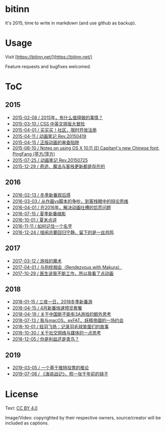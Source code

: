 
bitinn
======

It's 2015, time to write in markdown (and use github as backup).


# Usage

Visit [https://bitinn.net/](https://bitinn.net/)

Feature requests and bugfixes welcomed.

# ToC

## 2015

- [2015-02-08 / 2015年，有什么值得做的事情？](https://github.com/bitinn/bitinn/blob/master/2015/02-08.md)
- [2015-03-10 / CSS 中英文排版大冒险](https://github.com/bitinn/bitinn/blob/master/2015/03-10.md)
- [2015-04-01 / 买买买！社区，限时开放注册](https://github.com/bitinn/bitinn/blob/master/2015/04-01.md)
- [2015-04-11 / 动画笔记 Rev.20150419](https://github.com/bitinn/bitinn/blob/master/2015/04-11.md)
- [2015-04-15 / 正版动画的审查陷阱](https://github.com/bitinn/bitinn/blob/master/2015/04-15.md)
- [2015-06-10 / Notes on using OS X 10.11 (El Capitan)'s new Chinese font: PingFang (苹方/萍方)](https://github.com/bitinn/bitinn/blob/master/2015/06-10.md)
- [2015-07-25 / 动画笔记 Rev.20150725](https://github.com/bitinn/bitinn/blob/master/2015/07-25.md)
- [2015-12-29 / 奇迹、魔法与客栈更新都是存在的](https://github.com/bitinn/bitinn/blob/master/2015/12-29.md)

## 2016

- [2016-02-13 / 冬季新番观后感](https://github.com/bitinn/bitinn/blob/master/2016/02-13.md)
- [2016-03-03 / 从作画vs脚本的争吵，到客栈眼中的辩论思维](https://github.com/bitinn/bitinn/blob/master/2016/03-03.md)
- [2016-04-01 / 在2016年，解决动画吐槽的饥荒问题](https://github.com/bitinn/bitinn/blob/master/2016/04-01.md)
- [2016-07-15 / 夏季新番缩影](https://github.com/bitinn/bitinn/blob/master/2016/07-15.md)
- [2016-10-01 / 夏末点评](https://github.com/bitinn/bitinn/blob/master/2016/10-01.md)
- [2016-11-11 / 如何记住一个名字](https://github.com/bitinn/bitinn/blob/master/2016/11-11.md)
- [2016-12-24 / 喧闹总要回归宁静、留下的是一丝共鸣](https://github.com/bitinn/bitinn/blob/master/2016/12-24.md)

## 2017

- [2017-03-12 / 游戏的魔术](https://github.com/bitinn/bitinn/blob/master/2017/3-12.md)
- [2017-04-01 / 与抱枕相会（Rendezvous with Makura）](https://github.com/bitinn/bitinn/blob/master/2017/4-1.md)
- [2017-10-29 / 医生说我不能工作，所以我看了点动画](https://github.com/bitinn/bitinn/blob/master/2017/10-29.md)

## 2018

- [2018-01-15 / 三夜一日，2018冬季新番游](https://github.com/bitinn/bitinn/blob/master/2018/01-15.md)
- [2018-04-15 / 4月新番快速预览套餐](https://github.com/bitinn/bitinn/blob/master/2018/04-15.md)
- [2018-04-19 / 关于中国能不能有3A游戏的额外思考](https://github.com/bitinn/bitinn/blob/master/2018/04-19.md)
- [2018-07-13 / 我与macOS、exFAT、妖精帝國的一场约会](https://github.com/bitinn/bitinn/blob/master/2018/07-13.md)
- [2018-10-01 / 轻羽飞扬：记录羽毛球笨蛋们的故事](https://github.com/bitinn/bitinn/blob/master/2018/10-01.md)
- [2018-10-30 / 关于社交网络与媒体的一点思考](https://github.com/bitinn/bitinn/blob/master/2018/10-30.md)
- [2018-12-05 / 你是利兹还是青鸟？](https://github.com/bitinn/bitinn/blob/master/2018/12-05.md)

## 2019

- [2019-03-05 / 一个基于推特投票的推论](https://github.com/bitinn/bitinn/blob/master/2019/03-05.md)
- [2019-07-08 / 《海盗战记》，照一张千年前的镜子](https://github.com/bitinn/bitinn/blob/master/2019/07-08.md)

# License

Text: [CC BY 4.0](http://creativecommons.org/licenses/by/4.0/)

Image/Video: copyrighted by their respective owners, source/creator will be included as captions.
